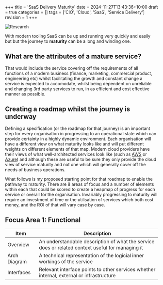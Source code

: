 +++
title = 'SaaS Delivery Maturity'
date = 2024-11-27T13:43:36+10:00
draft = true
categories = []
tags = ['CIO', 'Cloud', 'SaaS', 'Service Delivery']
revision = 1
+++

![Research](https://toobstar.github.io/images/caveman_bicycle.jpg)

With modern tooling SaaS can be up and running very quickly and easily but but the journey to **maturity** can be a long and winding one. 

## What are the attributes of a mature service?  

That would include the service covering off the requirements of all functions of a modern business (finance, marketing, commercial product, engineering etc) whilst facilitating the growth and constant change a service is expected to accomodate, whilst being dependent on unreliable and changing 3rd party services to run, in as efficient and cost effective manner as possible. 

## Creating a roadmap whilst the journey is underway

Defining a specification (or the roadmap for that journey) is an important step for every organisation in progressing to an operational state which can provide certainty in a highly dynamic environment.  Each organisation will have a different view on what maturity looks like and will put different weights on different elements of that map.  Modern cloud providers have their views of what well-architected services look like (such as [AWS](https://aws.amazon.com/architecture/well-architected/) or [Azure](https://learn.microsoft.com/en-us/azure/well-architected/)) and although these are useful to be sure they only provide the cloud view of service maturity and not one which will generally cover off the needs of business operations. 

What follows is my proposed starting point for that roadmap to enable the pathway to maturity.  There are 8 areas of focus and a number of elements within each that could be scored to create a heapmap of progress for each service or overall for the organisation.  Invariably progressing to maturity will require an investment of time or the utilisation of services which both cost money, and the ROI of that will vary case by case. 

## Focus Area 1: Functional

| Item         | Description                                                                                      |
| ------------ | ------------------------------------------------------------------------------------------------ |
| Overview     | An understandable description of what the service does or related context useful for managing it |
| Arch Diagram | A technical representation of the logicial inner workings of the service                         |
| Interfaces   | Relevant interface points to other services whether internal, external or infrastructure         |